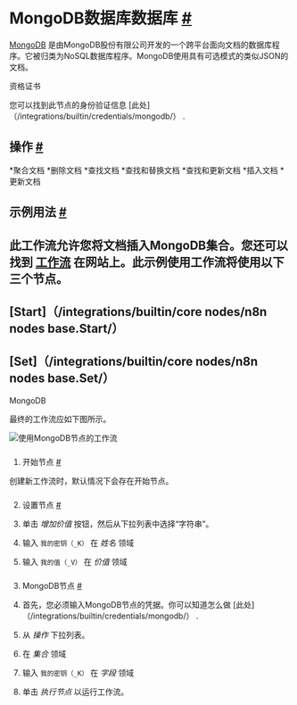 


 MongoDB数据库数据库
 [#](#mongodb "永久链接")
=========================================



[MongoDB](https://www.mongodb.com/) 
 是由MongoDB股份有限公司开发的一个跨平台面向文档的数据库程序。它被归类为NoSQL数据库程序。MongoDB使用具有可选模式的类似JSON的文档。
 




 资格证书
 



 您可以找到此节点的身份验证信息
 [此处]（/integrations/builtin/credentials/mongodb/）
 .
 




 操作
 [#](#操作 "永久链接")
-----------------------------------------------


*聚合文档
*删除文档
*查找文档
*查找和替换文档
*查找和更新文档
*插入文档
*更新文档



 示例用法
 [#](#示例用法 "永久链接")
-----------------------------------------------------



 此工作流允许您将文档插入MongoDB集合。您还可以找到
 [工作流](https://n8n.io/workflows/503) 
 在网站上。此示例使用工作流将使用以下三个节点。
-
 [Start]（/integrations/builtin/core nodes/n8n nodes base.Start/）
 -
 [Set]（/integrations/builtin/core nodes/n8n nodes base.Set/）
 -
 MongoDB




 最终的工作流应如下图所示。
 



![使用MongoDB节点的工作流](https://d33wubrfki0l68.cloudfront.net/6305bcd5da2cd4829e6665c12d936fa965f033a9/50968/_images/integrations/builtin/app-nodes/mongodb/workflow.png)



### 
 1. 开始节点
 [#](#1-start-node "永久链接")



 创建新工作流时，默认情况下会存在开始节点。
 


### 
 2. 设置节点
 [#](#2-集-节点 "永久链接")


1. 单击
 *增加价值*
 按钮，然后从下拉列表中选择“字符串”。
2. 输入
 `我的密钥（_K）`
 在
 *姓名*
 领域
3. 输入
 `我的值（_V）`
 在
 *价值*
 领域


### 
 3. MongoDB节点
 [#](#3-mongodb-node "永久链接")


1. 首先，您必须输入MongoDB节点的凭据。你可以知道怎么做
 [此处]（/integrations/builtin/credentials/mongodb/）
 .
2. 从
 *操作*
 下拉列表。
3. 在
 *集合*
 领域
4. 输入
 `我的密钥（_K）`
 在
 *字段*
 领域
5. 单击
 *执行节点*
 以运行工作流。




